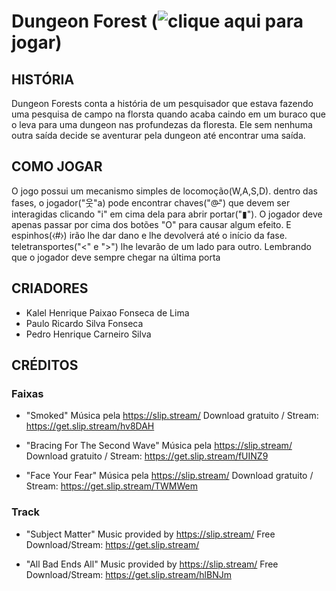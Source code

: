 # Dungeon Forest (![clique aqui](https://pedroh06.github.io/projeto-dungeonforest/DungeonForest/menu) para jogar)

## HISTÓRIA
Dungeon Forests conta a história de um pesquisador que estava fazendo uma pesquisa de campo na florsta quando acaba caindo em um buraco que o leva para uma dungeon nas profundezas da floresta. Ele sem nenhuma outra saída decide se aventurar pela dungeon até encontrar uma saída.

## COMO JOGAR
O jogo possui um mecanismo simples de locomoção(W,A,S,D). dentro das fases, o jogador("웃"a) pode encontrar chaves("@̵") que devem ser interagidas clicando "i" em cima dela para abrir portar("▮"). O jogador deve apenas passar por cima dos botões "O" para causar algum efeito. E espinhos(⧼#⧽) irão lhe dar dano e lhe devolverá até o início da fase. teletransportes("<" e ">") lhe levarão de um lado para outro. Lembrando que o jogador deve sempre chegar na última porta

## CRIADORES
* Kalel Henrique Paixao Fonseca de Lima
* Paulo Ricardo Silva Fonseca
* Pedro Henrique Carneiro Silva

## CRÉDITOS
### Faixas
* "Smoked"
Música pela https://slip.stream/
Download gratuito / Stream: https://get.slip.stream/hv8DAH

* "Bracing For The Second Wave"
Música pela https://slip.stream/
Download gratuito / Stream: https://get.slip.stream/fUINZ9

* "Face Your Fear"
Música pela https://slip.stream/
Download gratuito / Stream: https://get.slip.stream/TWMWem

### Track
* "Subject Matter"
Music provided by https://slip.stream/ 
Free Download/Stream: https://get.slip.stream/

* "All Bad Ends All"
Music provided by https://slip.stream/ 
Free Download/Stream: https://get.slip.stream/hlBNJm






